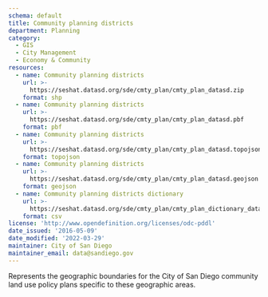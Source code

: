 ```yaml
---
schema: default
title: Community planning districts
department: Planning
category:
  - GIS
  - City Management
  - Economy & Community
resources:
  - name: Community planning districts
    url: >-
      https://seshat.datasd.org/sde/cmty_plan/cmty_plan_datasd.zip
    format: shp
  - name: Community planning districts
    url: >-
      https://seshat.datasd.org/sde/cmty_plan/cmty_plan_datasd.pbf
    format: pbf
  - name: Community planning districts
    url: >-
      https://seshat.datasd.org/sde/cmty_plan/cmty_plan_datasd.topojson
    format: topojson
  - name: Community planning districts
    url: >-
      https://seshat.datasd.org/sde/cmty_plan/cmty_plan_datasd.geojson
    format: geojson
  - name: Community planning districts dictionary
    url: >-
      https://seshat.datasd.org/sde/cmty_plan/cmty_plan_dictionary_datasd.csv
    format: csv
license: 'http://www.opendefinition.org/licenses/odc-pddl'
date_issued: '2016-05-09'
date_modified: '2022-03-29'
maintainer: City of San Diego
maintainer_email: data@sandiego.gov
---
```

Represents the geographic boundaries for the City of San Diego community land use policy plans specific to these geographic areas.
